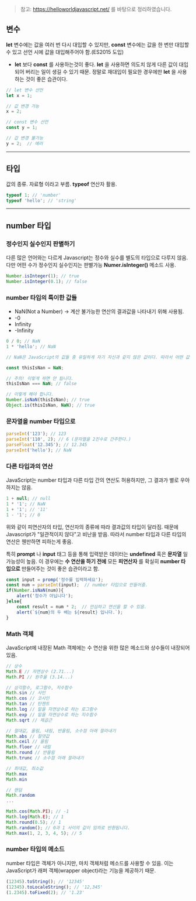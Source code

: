 > 참고: https://helloworldjavascript.net/ 를 바탕으로 정리하였습니다.

## 변수
__let__ 변수에는 값을 여러 번 다시 대입할 수 있지만, __const__ 변수에는 값을 한 번만 대입할 수 있고 선언 시에 값을 대입해주어야 함.(ES2015 도입)

* __let__ 보다 __const__ 를 사용하는것이 좋다. __let__ 을 사용하면 의도치 않게 다른 값이 대입되어 버리는 일이 생길 수 있기 때문. 정말로 재대입이 필요한 경우에만 __let__ 을 사용하는 것이 좋은 습관이다.
```javascript
// let 변수 선언
let x = 1;

// 값 변경 가능
x = 2;

// const 변수 선언
const y = 1;

// 갑 변경 불가능
y = 2;  // 에러
```
---
## 타입

값의 종류. 자료형 이라고 부름. __typeof__ 연산자 활용.
```javascript
typeof 1; // 'number'
typeof 'hello'; // 'string'
```
----
## number 타입
### __정수인지 실수인지 판별하기__
다른 많은 언어와는 다르게 Javascript는 정수와 실수를 별도의 타입으로 다루지 않음. 다만 어떤 수가 정수인지 실수인지는 판별가능 __Numer.isInteger()__ 메소드 사용.
```javascript
Number.isInteger(1); // true
Number.isInteger(0.1); // false
```

### __number 타입의 특이한 값들__
- NaN(Not a Number) -> 계산 불가능한 연산의 결과값을 나타내기 위해 사용됨.
- -0
- Infinity
- -Infinity
```javascript
0 / 0; // NaN
1 * 'hello'; // NaN

// NaN은 JavaScript의 값들 중 유일하게 자기 자신과 같지 않은 값이다. 따라서 어떤 값이 NaN인지 판별하기 위해서는 일반적인 비교 연산자를 사용하면 안 되고, 대신 Number.isNaN 또는 Object.is 함수를 사용해야 함.

const thisIsNan = NaN;

// 주의! 이렇게 하면 안 됩니다.
thisIsNan === NaN; // false

// 이렇게 해야 합니다.
Number.isNaN(thisIsNan); // true
Object.is(thisIsNan, NaN); // true
```


### __문자열을 number 타입으로__
```javascript
parseInt('123'); // 123
parseInt('110', 2); // 6 (문자열을 2진수로 간주한다.)
parseFloat('12.345'); // 12.345
parseInt('hello'); // NaN
```

### __다른 타입과의 연산__
JavaScript는 number 타입과 다른 타입 간의 연산도 허용하지만, 그 결과가 별로 우아하지는 않음.
```javascript
1 + null; // null
1 * '1'; // NaN
1 + '1'; // '11'
1 - '1'; // 0
```
위와 같이 피연산자의 타입, 연산자의 종류에 따라 결과값의 타입이 달라짐.
때문에 Javascript가 "일관적이지 않다"고 비난을 받음.
따라서 number 타입과 다른 타입의 연산은 웬만하면 피하는게 좋음.

특히 __prompt__ 나 __input__ 태그 등을 통해 입력받은 데이터는 __undefined__ 혹은 __문자열__ 일 가능성이 높음.
이 경우에는 __수 연산을 하기 전에__ 모든 __피연산자__ 를 확실히 __number 타입으로__ 만들어주는 것이 좋은 습관이라고 함.
```javascript
const input = promp('정수를 입력하세요');
const num = parseInt(input);  // number 타입으로 만들어줌.
if(Number.isNaN(num)){
    alert('정수가 아닙니다');
}else{
    const result = num * 2;  // 안심하고 연산을 할 수 있음.
    alert(`${num}의 두 배는 ${result} 입니다.`);
}
```

### __Math 객체__
JavaScript에 내장된 Math 객체에는 수 연산을 위한 많은 메소드와 상수들이 내장되어 있음.
```javascript
// 상수
Math.E // 자연상수 (2.71...)
Math.PI // 원주율 (3.14...)

// 삼각함수, 로그함수, 지수함수
Math.sin // 사인
Math.cos // 코사인
Math.tan // 탄젠트
Math.log // 밑을 자연상수로 하는 로그함수
Math.exp // 밑을 자연상수로 하는 지수함수
Math.sqrt // 제곱근

// 절대값, 올림, 내림, 반올림, 소수점 아래 잘라내기
Math.abs // 절댓값
Math.ceil // 올림
Math.floor // 내림
Math.round // 반올림
Math.trunc // 소수점 아래 잘라내기

// 최대값, 최소값
Math.max
Math.min

// 랜덤
Math.random
...
```
```javascript
Math.cos(Math.PI); // -1
Math.log(Math.E); // 1
Math.round(0.5); // 1
Math.random(); // 0과 1 사이의 값이 임의로 반환됩니다.
Math.max(1, 2, 3, 4, 5); // 5
```

### __number 타입의 메소드__
number 타입은 객체가 아니지만, 마치 객체처럼 메소드를 사용할 수 있음. 이는 JavaScript가 래퍼 객체(wrapper object)라는 기능을 제공하기 때문.
```javascript
(12345).toString(); // '12345'
(12345).toLocaleString(); // '12,345'
(1.2345).toFixed(2); // '1.23'
```